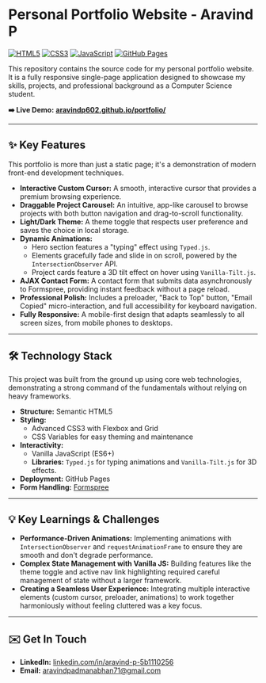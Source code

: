 # Personal Portfolio Website - Aravind P

[![HTML5](https://img.shields.io/badge/HTML5-E34F26?style=for-the-badge&logo=html5&logoColor=white)](https://developer.mozilla.org/en-US/docs/Web/Guide/HTML/HTML5)
[![CSS3](https://img.shields.io/badge/CSS3-1572B6?style=for-the-badge&logo=css3&logoColor=white)](https://developer.mozilla.org/en-US/docs/Web/CSS)
[![JavaScript](https://img.shields.io/badge/JavaScript-F7DF1E?style=for-the-badge&logo=javascript&logoColor=black)](https://developer.mozilla.org/en-US/docs/Web/JavaScript)
[![GitHub Pages](https://img.shields.io/badge/GitHub%20Pages-222222?style=for-the-badge&logo=github&logoColor=white)](https://pages.github.com/)

This repository contains the source code for my personal portfolio website. It is a fully responsive single-page application designed to showcase my skills, projects, and professional background as a Computer Science student.

**➡️ Live Demo:** [**aravindp602.github.io/portfolio/**](https://aravindp602.github.io/portfolio/)

---

## ✨ Key Features

This portfolio is more than just a static page; it's a demonstration of modern front-end development techniques.

-   **Interactive Custom Cursor:** A smooth, interactive cursor that provides a premium browsing experience.
-   **Draggable Project Carousel:** An intuitive, app-like carousel to browse projects with both button navigation and drag-to-scroll functionality.
-   **Light/Dark Theme:** A theme toggle that respects user preference and saves the choice in local storage.
-   **Dynamic Animations:**
    -   Hero section features a "typing" effect using `Typed.js`.
    -   Elements gracefully fade and slide in on scroll, powered by the `IntersectionObserver` API.
    -   Project cards feature a 3D tilt effect on hover using `Vanilla-Tilt.js`.
-   **AJAX Contact Form:** A contact form that submits data asynchronously to Formspree, providing instant feedback without a page reload.
-   **Professional Polish:** Includes a preloader, "Back to Top" button, "Email Copied" micro-interaction, and full accessibility for keyboard navigation.
-   **Fully Responsive:** A mobile-first design that adapts seamlessly to all screen sizes, from mobile phones to desktops.

---



## 🛠️ Technology Stack

This project was built from the ground up using core web technologies, demonstrating a strong command of the fundamentals without relying on heavy frameworks.

-   **Structure:** Semantic HTML5
-   **Styling:**
    -   Advanced CSS3 with Flexbox and Grid
    -   CSS Variables for easy theming and maintenance
-   **Interactivity:**
    -   Vanilla JavaScript (ES6+)
    -   **Libraries:** `Typed.js` for typing animations and `Vanilla-Tilt.js` for 3D effects.
-   **Deployment:** GitHub Pages
-   **Form Handling:** [Formspree](https://formspree.io/)

---


## 💡 Key Learnings & Challenges

-   **Performance-Driven Animations:** Implementing animations with `IntersectionObserver` and `requestAnimationFrame` to ensure they are smooth and don't degrade performance.
-   **Complex State Management with Vanilla JS:** Building features like the theme toggle and active nav link highlighting required careful management of state without a larger framework.
-   **Creating a Seamless User Experience:** Integrating multiple interactive elements (custom cursor, preloader, animations) to work together harmoniously without feeling cluttered was a key focus.

---

## ✉️ Get In Touch

-   **LinkedIn:** [linkedin.com/in/aravind-p-5b1110256](https://www.linkedin.com/in/aravind-p-5b1110256/)
-   **Email:** [aravindpadmanabhan71@gmail.com](mailto:aravindpadmanabhan71@gmail.com)